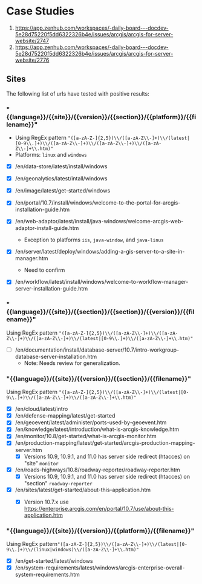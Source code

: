 # Case Studies

1. https://app.zenhub.com/workspaces/-daily-board---docdev-5e28d75220f5dd6322326b4e/issues/arcgis/arcgis-for-server-website/2747
2. https://app.zenhub.com/workspaces/-daily-board---docdev-5e28d75220f5dd6322326b4e/issues/arcgis/arcgis-for-server-website/2776


## Sites
The following list of urls have tested with positive results:

### "{{language}}/{{site}}/{{version}}/{{section}}/{{platform}}/{{filename}}"
* Using RegEx pattern ` "([a-zA-Z-]{2,5})\\/([a-zA-Z\\-]+)\\/(latest|[0-9\\.]+)\\/([a-zA-Z\\-]+)\\/([a-zA-Z\\-]+)\\/([a-zA-Z\\-]+\\.htm)" `
* Platforms: `linux` and `windows`

- [x] /en/data-store/latest/install/windows
- [x] /en/geonalytics/latest/intall/windows
- [x] /en/image/latest/get-started/windows
- [x] /en/portal/10.7/install/windows/welcome-to-the-portal-for-arcgis-installation-guide.htm
- [x] /en/web-adaptor/latest/install/java-windows/welcome-arcgis-web-adaptor-install-guide.htm
   * Exception to platforms `iis`, `java-window`, and `java-linus`
- [x] /en/server/latest/deploy/windows/adding-a-gis-server-to-a-site-in-manager.htm
   * Need to confirm
- [x] /en/workflow/latest/install/windows/welcome-to-workflow-manager-server-installation-guide.htm


### "{{language}}/{{site}}/{{section}}/{{section}}/{{version}}/{{filename}}"
Using RegEx pattern ` "([a-zA-Z-]{2,5})\\/([a-zA-Z\\-]+)\\/([a-zA-Z\\-]+)\\/([a-zA-Z\\-]+)\\/(latest|[0-9\\.]+)\\/([a-zA-Z\\-]+\\.htm)" `
- [ ] /en/documentation/install/database-server/10.7/intro-workgroup-database-server-installation.htm
    * Note: Needs review for generalization.


### "{{language}}/{{site}}/{{version}}/{{section}}/{{filename}}"
Using RegEx pattern ` "([a-zA-Z-]{2,5})\\/([a-zA-Z\\-]+)\\/(latest|[0-9\\.]+)\\/([a-zA-Z\\-]+)\\/([a-zA-Z\\-]+\\.htm)" `
- [x] /en/cloud/latest/intro
- [x] /en/defense-mapping/latest/get-started
- [x] /en/geoevent/latest/administer/ports-used-by-geoevent.htm
- [x] /en/knowledge/latest/introduction/what-is-arcgis-knowledge.htm
- [x] /en/monitor/10.8/get-started/what-is-arcgis-monitor.htm
- [x] /en/production-mapping/latest/get-started/arcgis-production-mapping-server.htm
   - [x] Versions 10.9, 10.9.1, and 11.0 has server side redirect (htacces) on "site" `monitor`
- [x] /en/roads-highways/10.8/roadway-reporter/roadway-reporter.htm
   - [x] Versions 10.9, 10.9.1, and 11.0 has server side redirect (htacces) on "section" `roadway-reporter`
- [x] /en/sites/latest/get-started/about-this-application.htm
   - [x] Version 10.7.x use https://enterprise.arcgis.com/en/portal/10.7/use/about-this-application.htm


### "{{language}}/{{site}}/{{version}}/{{platform}}/{{filename}}"
Using RegEx pattern` "([a-zA-Z-]{2,5})\\/([a-zA-Z\\-]+)\\/(latest|[0-9\\.]+)\\/(linux|windows)\\/([a-zA-Z\\-]+\\.htm)" `
- [x] /en/get-started/latest/windows
- [x] /en/system-requirements/latest/windows/arcgis-enterprise-overall-system-requirements.htm